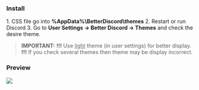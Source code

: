 <h3>Install</h3>
1. CSS file go into <b>%AppData%\BetterDiscord\themes</b>
2. Restart or run Discord
3. Go to <b>User Settings -> Better Discord -> Themes</b> and check the desire theme.

<blockquote>
<b>IMPORTANT:</b>
<b>!!!</b> Use <u>light</u> theme (in user settings) for better display.<br>
<b>!!!</b> If you check several themes then theme may be display incorrect.
</blockquote>

<h3>Preview</h3>
<img src="https://i.gyazo.com/2c6a01f339c5362fd1fc9deb1051d7f4.png"/>
